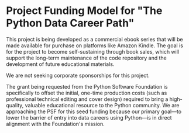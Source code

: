 # Project Funding Model for "The Python Data Career Path"

This project is being developed as a commercial ebook series that will be made available for purchase on platforms like Amazon Kindle. 
The goal is for the project to become self-sustaining through book sales, which will support the long-term maintenance of the code repository 
and the development of future educational materials.

We are not seeking corporate sponsorships for this project.

The grant being requested from the Python Software Foundation is specifically to offset the initial, one-time production 
costs (such as professional technical editing and cover design) required to bring a high-quality, valuable educational 
resource to the Python community. We are approaching the PSF for this seed funding because our primary goal—to lower the barrier of entry into 
data careers using Python—is in direct alignment with the Foundation's mission.
